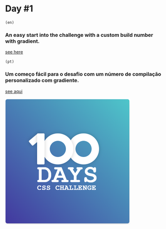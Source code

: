 # Day #1

    (en)
### An easy start into the challenge with a custom build number with gradient.

[see here](https://bonbj.github.io/100DaysCSSChallenge/days/1-day-custom-build-number-with-gradient)

    (pt)
### Um começo fácil para o desafio com um número de compilação personalizado com gradiente.
[see aqui](https://bonbj.github.io/100DaysCSSChallenge/days/1-day-custom-build-number-with-gradient)

![image exemple](../../src/banner/day-1-banner.png)